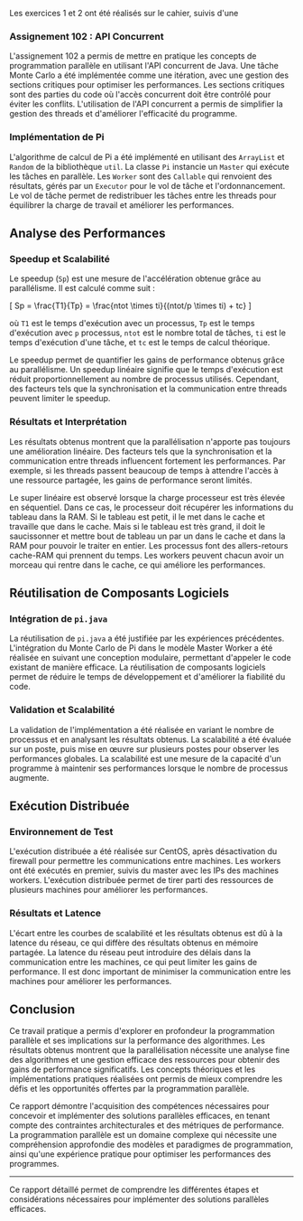 






Les exercices 1 et 2 ont été réalisés sur le cahier, suivis d'une 



### Assignement 102 : API Concurrent

L'assignement 102 a permis de mettre en pratique les concepts de programmation parallèle en utilisant l'API concurrent de Java. Une tâche Monte Carlo a été implémentée comme une itération, avec une gestion des sections critiques pour optimiser les performances. Les sections critiques sont des parties du code où l'accès concurrent doit être contrôlé pour éviter les conflits. L'utilisation de l'API concurrent a permis de simplifier la gestion des threads et d'améliorer l'efficacité du programme.

### Implémentation de Pi

L'algorithme de calcul de Pi a été implémenté en utilisant des `ArrayList` et `Random` de la bibliothèque `util`. La classe `Pi` instancie un `Master` qui exécute les tâches en parallèle. Les `Worker` sont des `Callable` qui renvoient des résultats, gérés par un `Executor` pour le vol de tâche et l'ordonnancement. Le vol de tâche permet de redistribuer les tâches entre les threads pour équilibrer la charge de travail et améliorer les performances.

## Analyse des Performances

### Speedup et Scalabilité

Le speedup (`Sp`) est une mesure de l'accélération obtenue grâce au parallélisme. Il est calculé comme suit :

\[ Sp = \frac{T1}{Tp} = \frac{ntot \times ti}{(ntot/p \times ti) + tc} \]

où `T1` est le temps d'exécution avec un processus, `Tp` est le temps d'exécution avec `p` processus, `ntot` est le nombre total de tâches, `ti` est le temps d'exécution d'une tâche, et `tc` est le temps de calcul théorique.

Le speedup permet de quantifier les gains de performance obtenus grâce au parallélisme. Un speedup linéaire signifie que le temps d'exécution est réduit proportionnellement au nombre de processus utilisés. Cependant, des facteurs tels que la synchronisation et la communication entre threads peuvent limiter le speedup.

### Résultats et Interprétation

Les résultats obtenus montrent que la parallélisation n'apporte pas toujours une amélioration linéaire. Des facteurs tels que la synchronisation et la communication entre threads influencent fortement les performances. Par exemple, si les threads passent beaucoup de temps à attendre l'accès à une ressource partagée, les gains de performance seront limités.

Le super linéaire est observé lorsque la charge processeur est très élevée en séquentiel. Dans ce cas, le processeur doit récupérer les informations du tableau dans la RAM. Si le tableau est petit, il le met dans le cache et travaille que dans le cache. Mais si le tableau est très grand, il doit le saucissonner et mettre bout de tableau un par un dans le cache et dans la RAM pour pouvoir le traiter en entier. Les processus font des allers-retours cache-RAM qui prennent du temps. Les workers peuvent chacun avoir un morceau qui rentre dans le cache, ce qui améliore les performances.

## Réutilisation de Composants Logiciels

### Intégration de `pi.java`

La réutilisation de `pi.java` a été justifiée par les expériences précédentes. L'intégration du Monte Carlo de Pi dans le modèle Master Worker a été réalisée en suivant une conception modulaire, permettant d'appeler le code existant de manière efficace. La réutilisation de composants logiciels permet de réduire le temps de développement et d'améliorer la fiabilité du code.

### Validation et Scalabilité

La validation de l'implémentation a été réalisée en variant le nombre de processus et en analysant les résultats obtenus. La scalabilité a été évaluée sur un poste, puis mise en œuvre sur plusieurs postes pour observer les performances globales. La scalabilité est une mesure de la capacité d'un programme à maintenir ses performances lorsque le nombre de processus augmente.

## Exécution Distribuée

### Environnement de Test

L'exécution distribuée a été réalisée sur CentOS, après désactivation du firewall pour permettre les communications entre machines. Les workers ont été exécutés en premier, suivis du master avec les IPs des machines workers. L'exécution distribuée permet de tirer parti des ressources de plusieurs machines pour améliorer les performances.

### Résultats et Latence

L'écart entre les courbes de scalabilité et les résultats obtenus est dû à la latence du réseau, ce qui diffère des résultats obtenus en mémoire partagée. La latence du réseau peut introduire des délais dans la communication entre les machines, ce qui peut limiter les gains de performance. Il est donc important de minimiser la communication entre les machines pour améliorer les performances.

## Conclusion

Ce travail pratique a permis d'explorer en profondeur la programmation parallèle et ses implications sur la performance des algorithmes. Les résultats obtenus montrent que la parallélisation nécessite une analyse fine des algorithmes et une gestion efficace des ressources pour obtenir des gains de performance significatifs. Les concepts théoriques et les implémentations pratiques réalisées ont permis de mieux comprendre les défis et les opportunités offertes par la programmation parallèle.

Ce rapport démontre l'acquisition des compétences nécessaires pour concevoir et implémenter des solutions parallèles efficaces, en tenant compte des contraintes architecturales et des métriques de performance. La programmation parallèle est un domaine complexe qui nécessite une compréhension approfondie des modèles et paradigmes de programmation, ainsi qu'une expérience pratique pour optimiser les performances des programmes.

---

Ce rapport détaillé permet de comprendre les différentes étapes et considérations nécessaires pour implémenter des solutions parallèles efficaces.
